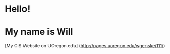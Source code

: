 # Hello!
# My name is Will

[My CIS Website on UOregon.edu] (http://pages.uoregon.edu/wgenske/111/)
